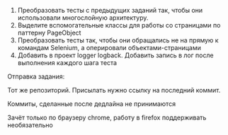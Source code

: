 1. Преобразовать тесты с предыдущих заданий так, чтобы они использовали многослойную архитектуру.
2. Выделите вспомогательные классы для работы со страницами по паттерну PageObject
3. Преобразовать тесты так, чтобы они обращались не на прямую к командам Selenium, а оперировали объектами-страницами
4. Добавить в проект logger logback. Добавить запись в лог после выполнения каждого шага теста



Отправка задания:

Тот же репозиторий. Присылать нужно ссылку на последний коммит.

Коммиты, сделанные после дедлайна не принимаются

Зачёт только по браузеру chrome, работу в firefox поддерживать необязательно